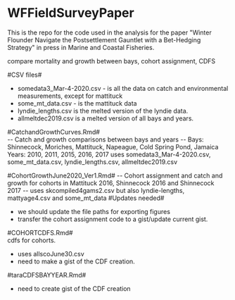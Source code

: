 # WFFieldSurveyPaper

This is the repo for the code used in the analysis for the paper "Winter Flounder Navigate the Postsettlement Gauntlet with a Bet-Hedging Strategy" in press in Marine and Coastal Fisheries. 

compare mortality and growth between bays, cohort assignment, CDFS

#CSV files#
- somedata3_Mar-4-2020.csv - is all the data on catch and environmental measurements, except for mattituck
- some_mt_data.csv - is the mattituck data
- lyndie_lengths.csv is the melted version of the lyndie data. 
- allmeltdec2019.csv is a melted version of all bays and years. 

#CatchandGrowthCurves.Rmd#  
-- Catch and growth comparisons between bays and years --
Bays: Shinnecock, Moriches, Mattituck, Napeague, Cold Spring Pond, Jamaica
Years: 2010, 2011, 2015, 2016, 2017
uses somedata3_Mar-4-2020.csv, some_mt_data.csv, lyndie_lengths.csv, allmeltdec2019.csv

#CohortGrowthJune2020_Ver1.Rmd#
-- Cohort assignment and catch and growth for cohorts in Mattituck 2016, Shinnecock 2016 and Shinnecock 2017 --
uses skcompiled4gams2.csv but also lyndie-lengths, mattyage4.csv and some_mt_data
#Updates needed#
- we should update the file paths for exporting figures
- transfer the cohort assignment code to a gist/update current gist. 

#COHORTCDFS.Rmd#  
cdfs for cohorts. 
- uses allscoJune30.csv
- need to make a gist of the CDF creation. 

#taraCDFSBAYYEAR.Rmd#
- need to create gist of the CDF creation
